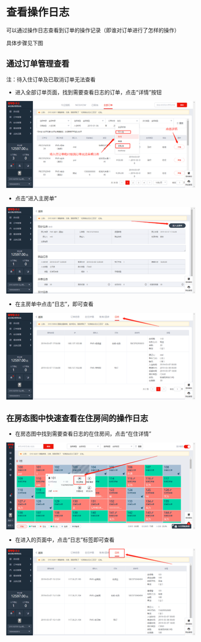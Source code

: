 # 查看操作日志

可以通过操作日志查看到订单的操作记录（即谁对订单进行了怎样的操作）

具体步骤见下图

## 通过订单管理查看

注：待入住订单及已取消订单无法查看

* 进入全部订单页面，找到需要查看日志的订单，点击“详情”按钮

![](../.gitbook/assets/image%20%28301%29.png)

* 点击“进入主房单”

![](../.gitbook/assets/image%20%28554%29.png)

* 在主房单中点击“日志”，即可查看

![](../.gitbook/assets/image%20%2832%29.png)

## 在房态图中快速查看在住房间的操作日志

* 在房态图中找到需要查看日志的在住房间，点击“在住详情”

![](../.gitbook/assets/image%20%28546%29.png)

* 在进入的页面中，点击“日志”标签即可查看

![](../.gitbook/assets/image%20%28321%29.png)

